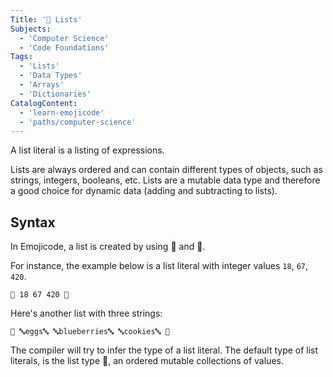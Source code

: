 ```yaml
---
Title: '🍿 Lists'
Subjects:
  - 'Computer Science'
  - 'Code Foundations'
Tags:
  - 'Lists'
  - 'Data Types'
  - 'Arrays'
  - 'Dictionaries'
CatalogContent:
  - 'learn-emojicode'
  - 'paths/computer-science'
---
```


A list literal is a listing of expressions.

Lists are always ordered and can contain different types of objects, such as strings, integers, booleans, etc. Lists are a mutable data type and therefore a good choice for dynamic data (adding and subtracting to lists).

## Syntax

In Emojicode, a list is created by using 🍿 and 🍆.

For instance, the example below is a list literal with integer values `18`, `67`, `420`.

```emojic
🍿 18 67 420 🍆
```

Here's another list with three strings:

```emojic
🍿 🔤eggs🔤 🔤blueberries🔤 🔤cookies🔤 🍆
```

The compiler will try to infer the type of a list literal. The default type of list literals, is the list type 🍨, an ordered mutable collections of values.
